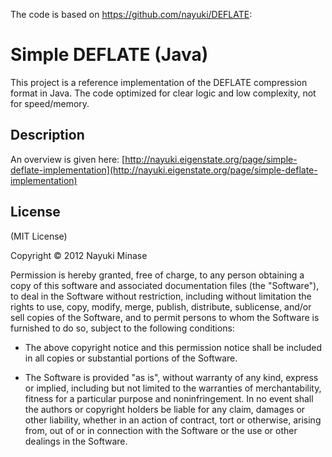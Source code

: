 ﻿The code is based on https://github.com/nayuki/DEFLATE:

Simple DEFLATE (Java)
=====================

This project is a reference implementation of the DEFLATE compression format in Java.
The code optimized for clear logic and low complexity, not for speed/memory.


Description
-----------

An overview is given here: [http://nayuki.eigenstate.org/page/simple-deflate-implementation](http://nayuki.eigenstate.org/page/simple-deflate-implementation)


License
-------

(MIT License)

Copyright © 2012 Nayuki Minase

Permission is hereby granted, free of charge, to any person obtaining a copy of
this software and associated documentation files (the "Software"), to deal in
the Software without restriction, including without limitation the rights to
use, copy, modify, merge, publish, distribute, sublicense, and/or sell copies of
the Software, and to permit persons to whom the Software is furnished to do so,
subject to the following conditions:

* The above copyright notice and this permission notice shall be included in
  all copies or substantial portions of the Software.

* The Software is provided "as is", without warranty of any kind, express or
  implied, including but not limited to the warranties of merchantability,
  fitness for a particular purpose and noninfringement. In no event shall the
  authors or copyright holders be liable for any claim, damages or other
  liability, whether in an action of contract, tort or otherwise, arising from,
  out of or in connection with the Software or the use or other dealings in the
  Software.